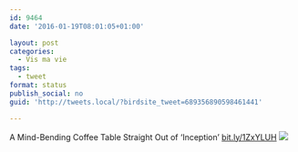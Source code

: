 ```yaml
---
id: 9464
date: '2016-01-19T08:01:05+01:00'

layout: post
categories:
  - Vis ma vie
tags:
  - tweet
format: status
publish_social: no
guid: 'http://tweets.local/?birdsite_tweet=689356890598461441'

---
```


A Mind-Bending Coffee Table Straight Out of ‘Inception’ [bit.ly/1ZxYLUH](http://bit.ly/1ZxYLUH) ![](http://tweets.local/wp-content/uploads/twitter-archive/tweets_media/689356890598461441-CZEWcFsW4AQfrST.png)